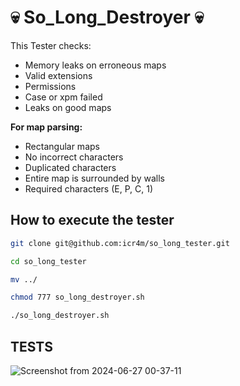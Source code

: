 # 💀 So_Long_Destroyer 💀

This Tester checks:

- Memory leaks on erroneous maps
- Valid extensions
- Permissions
- Case or xpm failed
- Leaks on good maps

**For map parsing:**
- Rectangular maps
- No incorrect characters
- Duplicated characters
- Entire map is surrounded by walls
- Required characters (E, P, C, 1)

## How to execute the tester

```bash
git clone git@github.com:icr4m/so_long_tester.git
```
```bash
cd so_long_tester
```
```bash
mv ../
```
```bash
chmod 777 so_long_destroyer.sh
```
```bash
./so_long_destroyer.sh
```
## TESTS

![Screenshot from 2024-06-27 00-37-11](https://github.com/icr4m/so_long_tester/assets/164266089/eba668b3-c843-43be-a449-cb91ca691714)
